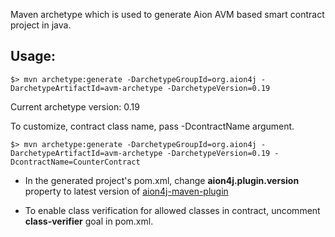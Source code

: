 Maven archetype which is used to generate Aion AVM based smart contract project in java.

## Usage:

```
$> mvn archetype:generate -DarchetypeGroupId=org.aion4j -DarchetypeArtifactId=avm-archetype -DarchetypeVersion=0.19
```

Current archetype version: 0.19

To customize, contract class name, pass -DcontractName argument.
```
$> mvn archetype:generate -DarchetypeGroupId=org.aion4j -DarchetypeArtifactId=avm-archetype -DarchetypeVersion=0.19 -DcontractName=CounterContract
```

- In the generated project's pom.xml, change **aion4j.plugin.version** property to latest version of [aion4j-maven-plugin](https://github.com/bloxbean/aion4j-maven-plugin)

- To enable class verification for allowed classes in contract, uncomment **class-verifier** goal in pom.xml.
